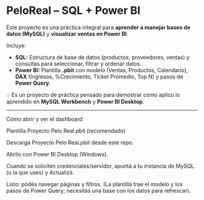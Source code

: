 # PeloReal – SQL + Power BI

Este proyecto es una práctica integral para **aprender a manejar bases de datos (MySQL)** y **visualizar ventas en Power BI**.

Incluye:
- **SQL:** Estructura de base de datos (productos, proveedores, ventas) y consultas para seleccionar, filtrar y ordenar datos.
- **Power BI:** Plantilla **.pbit** con modelo (Ventas, Productos, Calendario), **DAX** (Ingresos, %Crecimiento, Ticket Promedio, Top N) y pasos de **Power Query**.

💡 Es un proyecto de práctica pensado para demostrar cómo aplico lo aprendido en **MySQL Workbench** y **Power BI Desktop**.

---
Cómo abrir y ver el dashboard

 Plantilla Proyecto Pelo Real.pbit (recomendado)

Descargá Proyecto Pelo Real.pbit desde este repo.

Abrilo con Power BI Desktop (Windows).

Cuando se soliciten credenciales/servidor, apuntá a tu instancia de MySQL (o la que uses) y Actualizá.

Listo: podés navegar páginas y filtros. (La plantilla trae el modelo y los pasos de Power Query; necesitás una base con los datos para refrescar).
